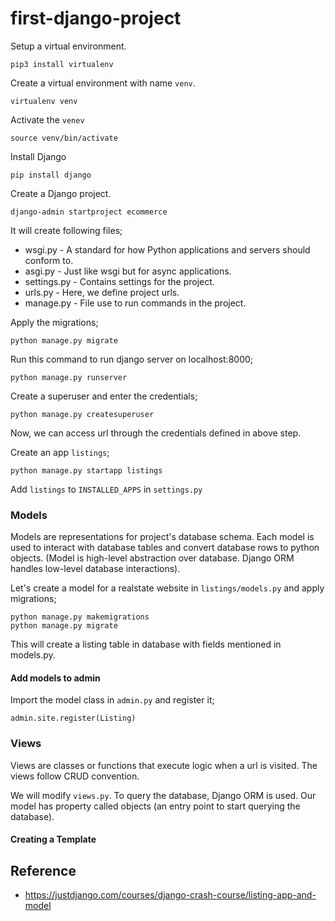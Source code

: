# first-django-project

Setup a virtual environment.
```
pip3 install virtualenv
```
Create a virtual environment with name `venv`.
```
virtualenv venv
```
Activate the `venev`
```
source venv/bin/activate
```
Install Django
```
pip install django
```
Create a Django project.
```
django-admin startproject ecommerce
```
It will create following files;
- wsgi.py - A standard for how Python applications and servers should conform to.
- asgi.py - Just like wsgi but for async applications.
- settings.py - Contains settings for the project.
- urls.py - Here, we define project urls.
- manage.py - File use to run commands in the project.

Apply the migrations;
```
python manage.py migrate
```
Run this command to run django server on localhost:8000;
```
python manage.py runserver
```
Create a superuser and enter the credentials;
```
python manage.py createsuperuser
```
Now, we can access url through the credentials defined in above step.

Create an app `listings`;
```
python manage.py startapp listings
```
Add `listings` to `INSTALLED_APPS` in `settings.py`

### Models
Models are representations for project's database schema. Each model is used to interact with database tables and convert database rows to python objects. (Model is high-level abstraction over database. Django ORM handles low-level database interactions).

Let's create a model for a realstate website in `listings/models.py` and apply migrations;
```
python manage.py makemigrations
python manage.py migrate
```
This will create a  listing table in database with  fields mentioned in models.py.

#### Add models to admin
Import the model class in `admin.py` and register it;
```
admin.site.register(Listing)
``` 

### Views
Views are classes or functions that execute logic when a url is visited. The views follow  CRUD convention.

We will modify `views.py`.
To query the database, Django ORM is used. Our model has property called objects (an entry point to start  querying the database). 

#### Creating a Template


## Reference 
-  https://justdjango.com/courses/django-crash-course/listing-app-and-model 